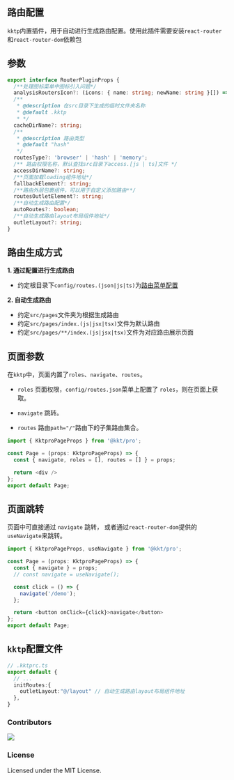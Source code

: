 ## 路由配置

`kktp`内置插件，用于自动进行生成路由配置。使用此插件需要安装`react-router`和`react-router-dom`依赖包

## 参数

```ts
export interface RouterPluginProps {
  /**处理图标菜单中图标引入问题*/
  analysisRoutersIcon?: (icons: { name: string; newName: string }[]) => string;
  /**
   * @description 在src目录下生成的临时文件夹名称
   * @default .kktp
   * */
  cacheDirName?: string;
  /**
   * @description 路由类型
   * @default "hash"
   */
  routesType?: 'browser' | 'hash' | 'memory';
  /** 路由权限名称，默认查找src目录下access.[js | ts]文件 */
  accessDirName?: string;
  /**页面加载loading组件地址*/
  fallbackElement?: string;
  /**路由外层包裹组件，可以用于自定义添加路由**/
  routesOutletElement?: string;
  /**自动生成路由配置*/
  autoRoutes?: boolean;
  /**自动生成路由layout布局组件地址*/
  outletLayout?: string;
}
```

## 路由生成方式

**1. 通过配置进行生成路由**

- 约定根目录下`config/routes.(json|js|ts)`为[路由菜单配置](https://github.com/kktjs/kkt-pro/tree/dev/packages/plugin/pro#kktproroutesprops)



**2. 自动生成路由**

- 约定`src/pages`文件夹为根据生成路由
- 约定`src/pages/index.(js|jsx|tsx)`文件为默认路由
- 约定`src/pages/**/index.(js|jsx|tsx)`文件为对应路由展示页面

## 页面参数

在`kktp`中，页面内置了`roles`、`navigate`、`routes`。

- `roles` 页面权限，`config/routes.json`菜单上配置了 `roles`，则在页面上获取。

- `navigate` 跳转。

- `routes` 路由`path="/"`路由下的子集路由集合。

```ts
import { KktproPageProps } from '@kkt/pro';

const Page = (props: KktproPageProps) => {
  const { navigate, roles = [], routes = [] } = props;

  return <div />
};
export default Page;
```

## 页面跳转

页面中可直接通过 `navigate` 跳转， 或者通过`react-router-dom`提供的 `useNavigate`来跳转。

```ts
import { KktproPageProps, useNavigate } from '@kkt/pro';

const Page = (props: KktproPageProps) => {
  const { navigate } = props;
  // const navigate = useNavigate();

  const click = () => {
    navigate('/demo');
  };

  return <button onClick={click}>navigate</button>
};
export default Page;
```

## `kktp`配置文件

```ts
// .kktprc.ts
export default {
  // ...
  initRoutes:{
    outletLayout:"@/layout" // 自动生成路由layout布局组件地址
  },
}
```

### Contributors

<a href="https://github.com/kktjs/kkt-pro/graphs/contributors">
  <img src="https://kktjs.github.io/kkt-pro/CONTRIBUTORS.svg" />
</a>

### License

Licensed under the MIT License.